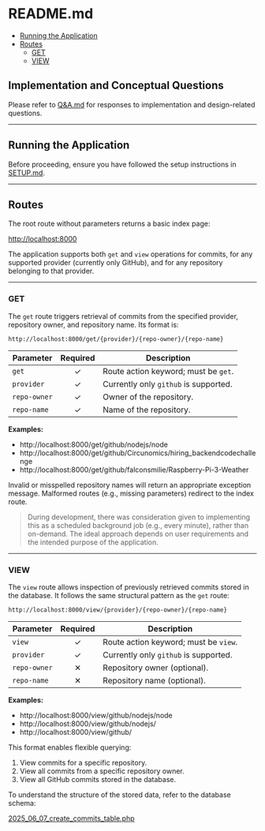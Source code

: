 # README.md

- [Running the Application](#running-the-application)
- [Routes](#routes)
    + [GET](#get)
    + [VIEW](#view)

## Implementation and Conceptual Questions

Please refer to [Q&A.md](Q&A.md) for responses to implementation and design-related questions.

---

## Running the Application

Before proceeding, ensure you have followed the setup instructions in [SETUP.md](SETUP.md).

---

## Routes

The root route without parameters returns a basic index page:

[http://localhost:8000](http://localhost:8000)

The application supports both `get` and `view` operations for commits, for any supported provider (currently only GitHub), and for any repository belonging to that provider.

---

### GET

The `get` route triggers retrieval of commits from the specified provider, repository owner, and repository name. Its format is:

```
http://localhost:8000/get/{provider}/{repo-owner}/{repo-name}
```

| Parameter     | Required | Description                                                   |
|---------------|:--------:|---------------------------------------------------------------|
| `get`         |    ✓     | Route action keyword; must be `get`.                          |
| `provider`    |    ✓     | Currently only `github` is supported.                         |
| `repo-owner`  |    ✓     | Owner of the repository.                                      |
| `repo-name`   |    ✓     | Name of the repository.                                       |

**Examples:**

- http://localhost:8000/get/github/nodejs/node
- http://localhost:8000/get/github/Circunomics/hiring_backendcodechallenge
- http://localhost:8000/get/github/falconsmilie/Raspberry-Pi-3-Weather

Invalid or misspelled repository names will return an appropriate exception message. Malformed routes (e.g., missing parameters) redirect to the index route.

> During development, there was consideration given to implementing this as a scheduled background job (e.g., every minute), rather than on-demand. The ideal approach depends on user requirements and the intended purpose of the application.

---

### VIEW

The `view` route allows inspection of previously retrieved commits stored in the database. It follows the same structural pattern as the `get` route:

```
http://localhost:8000/view/{provider}/{repo-owner}/{repo-name}
```

| Parameter     | Required | Description                                                   |
|---------------|:--------:|---------------------------------------------------------------|
| `view`        |    ✓     | Route action keyword; must be `view`.                         |
| `provider`    |    ✓     | Currently only `github` is supported.                         |
| `repo-owner`  |    ✕     | Repository owner (optional).                                  |
| `repo-name`   |    ✕     | Repository name (optional).                                   |

**Examples:**

- http://localhost:8000/view/github/nodejs/node
- http://localhost:8000/view/github/nodejs/
- http://localhost:8000/view/github/

This format enables flexible querying:

1. View commits for a specific repository.
2. View all commits from a specific repository owner.
3. View all GitHub commits stored in the database.

To understand the structure of the stored data, refer to the database schema:

[2025_06_07_create_commits_table.php](source/database/migrations/2025_06_07_create_commits_table.php)
